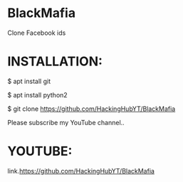 # BlackMafia
Clone Facebook ids

INSTALLATION:
========================
$ apt install git

$ apt install python2

$ git clone https://github.com/HackingHubYT/BlackMafia

Please subscribe my YouTube channel..

YOUTUBE:
========================
link.https://github.com/HackingHubYT/BlackMafia
